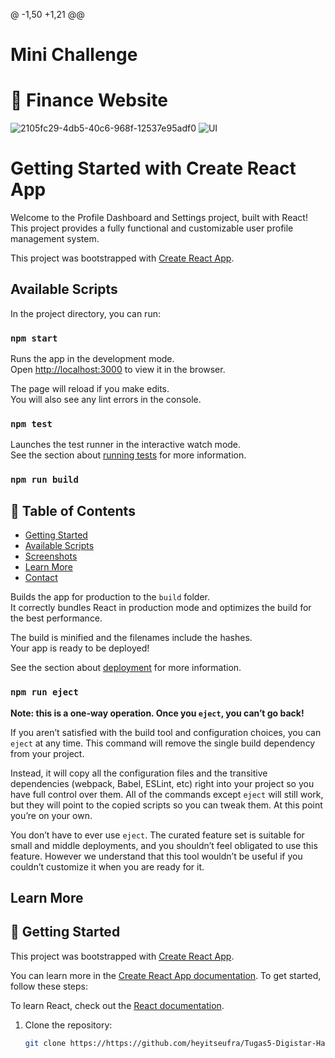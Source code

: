 @ -1,50 +1,21 @@
# Mini Challenge
# 🚀 Finance Website

![2105fc29-4db5-40c6-968f-12537e95adf0](https://github.com/user-attachments/assets/70e02a57-b3fc-4ef0-9ac5-1d18c1f6c9da)
![UI]([https://drive.google.com/uc?id=1yFA6UM7pwEC_fZSQ_sjhYSvelOWYRI0-](https://drive.google.com/file/d/1zHwGUdkPqMhaw9E0fBEOe-no41oJWa_R/view?usp=sharing))

# Getting Started with Create React App
Welcome to the Profile Dashboard and Settings project, built with React! This project provides a fully functional and customizable user profile management system.

This project was bootstrapped with [Create React App](https://github.com/facebook/create-react-app).

## Available Scripts

In the project directory, you can run:

### `npm start`

Runs the app in the development mode.\
Open [http://localhost:3000](http://localhost:3000) to view it in the browser.

The page will reload if you make edits.\
You will also see any lint errors in the console.

### `npm test`

Launches the test runner in the interactive watch mode.\
See the section about [running tests](https://facebook.github.io/create-react-app/docs/running-tests) for more information.

### `npm run build`
## 📑 Table of Contents
- [Getting Started](#getting-started)
- [Available Scripts](#available-scripts)
- [Screenshots](#-screenshots)
- [Learn More](#learn-more)
- [Contact](#-contact)

Builds the app for production to the `build` folder.\
It correctly bundles React in production mode and optimizes the build for the best performance.

The build is minified and the filenames include the hashes.\
Your app is ready to be deployed!

See the section about [deployment](https://facebook.github.io/create-react-app/docs/deployment) for more information.

### `npm run eject`

**Note: this is a one-way operation. Once you `eject`, you can’t go back!**

If you aren’t satisfied with the build tool and configuration choices, you can `eject` at any time. This command will remove the single build dependency from your project.

Instead, it will copy all the configuration files and the transitive dependencies (webpack, Babel, ESLint, etc) right into your project so you have full control over them. All of the commands except `eject` will still work, but they will point to the copied scripts so you can tweak them. At this point you’re on your own.

You don’t have to ever use `eject`. The curated feature set is suitable for small and middle deployments, and you shouldn’t feel obligated to use this feature. However we understand that this tool wouldn’t be useful if you couldn’t customize it when you are ready for it.

## Learn More
## 🚀 Getting Started
This project was bootstrapped with [Create React App](https://github.com/facebook/create-react-app).

You can learn more in the [Create React App documentation](https://facebook.github.io/create-react-app/docs/getting-started).
To get started, follow these steps:

To learn React, check out the [React documentation](https://reactjs.org/).
1. Clone the repository:
   ```bash
   git clone https://https://github.com/heyitseufra/Tugas5-Digistar-HardSkill-Eufra
